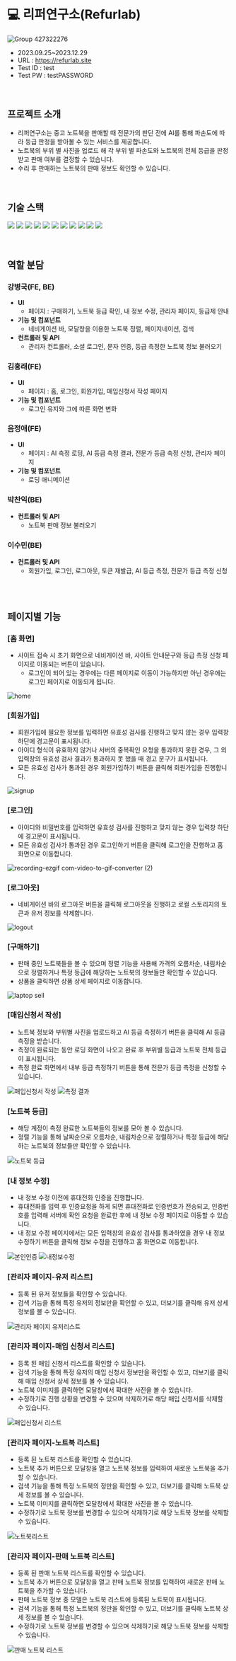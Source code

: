 # 💻 리퍼연구소(Refurlab) 

![Group 427322276](https://github.com/kangbyeonggguk/refurlab_AI-laptop/assets/152140608/659d6e39-8b82-4c0e-9fce-3710f5f6afa3)
- 2023.09.25~2023.12.29
- URL : https://refurlab.site
- Test ID : test
- Test PW : testPASSWORD
  <br>
  <br>
  <br>
## 프로젝트 소개
- 리퍼연구소는 중고 노트북을 판매할 때 전문가의 판단 전에 AI를 통해 파손도에 따라 등급 판정을 받아볼 수 있는 서비스를 제공합니다. 
- 노트북의 부위 별 사진을 업로드 해 각 부위 별 파손도와 노트북의 전체 등급을 판정 받고 판매 여부를 결정할 수 있습니다.
- 수리 후 판매하는 노트북의 판매 정보도 확인할 수 있습니다.
  <br>
  <br>
  <br>
## 기술 스택
  <div>
  <img src="https://img.shields.io/badge/React-61DAFB?style=for-the-badge&logo=React&logoColor=white">
  <img src="https://img.shields.io/badge/Redux-764ABC?style=for-the-badge&logo=Redux&logoColor=white">
  <img src="https://img.shields.io/badge/FastAPI-009688?style=for-the-badge&logo=FastAPI&logoColor=white">
  <img src="https://img.shields.io/badge/Redis-DC382D?style=for-the-badge&logo=Redis&logoColor=white">
  <img src="https://img.shields.io/badge/Nginx-009639?style=for-the-badge&logo=Nginx&logoColor=white">
  <img src="https://img.shields.io/badge/MySQL-4479A1?style=for-the-badge&logo=MySQL&logoColor=white">
  <img src="https://img.shields.io/badge/amazonec2-FF9900?style=for-the-badge&logo=amazonec2&logoColor=white">
  <img src="https://img.shields.io/badge/amazonrds-527FFF?style=for-the-badge&logo=amazonrds&logoColor=white">
  <img src="https://img.shields.io/badge/amazons3-569A31?style=for-the-badge&logo=amazons3&logoColor=white">
  <img src="https://img.shields.io/badge/googlecolab-F9AB00?style=for-the-badge&logo=googlecolab&logoColor=white">
  <img src="https://img.shields.io/badge/githubactions-2088FF?style=for-the-badge&logo=githubactions&logoColor=white">
  </div>
  <br>
  <br>
  
## 역할 분담
### 강병국(FE, BE)
- **UI**
  - 페이지 : 구매하기, 노트북 등급 확인, 내 정보 수정, 관리자 페이지, 등급제 안내
- **기능 및 컴포넌트**
  - 네비게이션 바, 모달창을 이용한 노트북 정렬, 페이지네이션, 검색
- **컨트롤러 및 API** 
  - 관리자 컨트롤러, 소셜 로그인, 문자 인증, 등급 측정한 노트북 정보 불러오기

### 김홍래(FE)
- **UI**
  - 페이지 : 홈, 로그인, 회원가입, 매입신청서 작성 페이지
- **기능 및 컴포넌트**
  - 로그인 유지와 그에 따른 화면 변화

### 음정애(FE)
  - **UI**
    - 페이지 : AI 측정 로딩, AI 등급 측정 결과, 전문가 등급 측정 신청, 관리자 페이지
  - **기능 및 컴포넌트**
    - 로딩 애니메이션

### 박찬익(BE)
  - **컨트롤러 및 API**
    - 노트북 판매 정보 불러오기

### 이수민(BE)
  - **컨트롤러 및 API**
    - 회원가입, 로그인, 로그아웃, 토큰 재발급, AI 등급 측정, 전문가 등급 측정 신청
  <br>
  <br>

## 페이지별 기능
### [홈 화면]
- 사이트 접속 시 초기 화면으로 네비게이션 바, 사이트 안내문구와 등급 측정 신청 페이지로 이동되는 버튼이 있습니다.
  - 로그인이 되어 있는 경우에는 다른 페이지로 이동이 가능하지만 아닌 경우에는 로그인 페이지로 이동되게 됩니다.
    
![home](https://github.com/kangbyeonggguk/refurlab_AI-laptop/assets/152140608/7616ea78-082a-4de6-987e-89f636a8126d)
<br>
### [회원가입]
- 회원가입에 필요한 정보를 입력하면 유효성 검사를 진행하고 맞지 않는 경우 입력창 하단에 경고문이 표시됩니다.
- 아이디 형식이 유효하지 않거나 서버의 중복확인 요청을 통과하지 못한 경우, 그 외 입력창의 유효성 검사 결과가 통과하지 못 했을 때 경고 문구가 표시됩니다.
- 모든 유효성 검사가 통과된 경우 회원가입하기 버튼을 클릭해 회원가입을 진행합니다.

![signup](https://github.com/kangbyeonggguk/refurlab_AI-laptop/assets/152140608/c47f9e69-8f30-4aab-b439-f6a3a1294c54)
<br>
### [로그인]
- 아이디와 비밀번호를 입력하면 유효성 검사를 진행하고 맞지 않는 경우 입력창 하단에 경고문이 표시됩니다.
- 모든 유효성 검사가 통과된 경우 로그인하기 버튼을 클릭해 로그인을 진행하고 홈 화면으로 이동합니다.
  
![recording-ezgif com-video-to-gif-converter (2)](https://github.com/kangbyeonggguk/refurlab_AI-laptop/assets/152140608/e8068efd-243a-42d2-9b59-ae5a20b1eb08)
<br>
 ### [로그아웃]
- 네비게이션 바의 로그아웃 버튼을 클릭해 로그아웃을 진행하고 로컬 스토리지의 토큰과 유저 정보를 삭제합니다.

![logout](https://github.com/kangbyeonggguk/refurlab_AI-laptop/assets/152140608/f61573e1-8b19-4258-80c2-ef39aef9fb20)
<br>
### [구매하기]
- 판매 중인 노트북들을 볼 수 있으며 정렬 기능을 사용해 가격의 오름차순, 내림차순으로 정렬하거나 특정 등급에 해당하는 노트북의 정보들만 확인할 수 있습니다.
- 상품을 클릭하면 상품 상세 페이지로 이동합니다.

![laptop sell](https://github.com/kangbyeonggguk/refurlab_AI-laptop/assets/152140608/c195a8cd-6f6b-4df8-9c6c-9d4739cd40d9)
<br>
### [매입신청서 작성]
- 노트북 정보와 부위별 사진을 업로드하고 AI 등급 측정하기 버튼을 클릭해 AI 등급 측정을 받습니다.
- 측정이 완료되는 동안 로딩 화면이 나오고 완료 후 부위별 등급과 노트북 전체 등급이 표시됩니다.
- 측정 완료 화면에서 내부 등급 측정하기 버튼을 통해 전문가 등급 측정을 신청할 수 있습니다.
  
![매입신청서 작성](https://github.com/kangbyeonggguk/refurlab_AI-laptop/assets/152140608/0c2334bb-7383-4cd9-813d-d4b3aa5fc4ca)
![측정 결과](https://github.com/kangbyeonggguk/refurlab_AI-laptop/assets/152140608/3635fbc7-1523-4397-b8fc-96bbee1216ff)
<br>
### [노트북 등급]
- 해당 계정이 측정 완료한 노트북들의 정보를 모아 볼 수 있습니다.
- 정렬 기능을 통해 날짜순으로 오름차순, 내림차순으로 정렬하거나 특정 등급에 해당하는 노트북의 정보들만 확인할 수 있습니다.
  
![노트북 등급](https://github.com/kangbyeonggguk/refurlab_AI-laptop/assets/152140608/ab858cfa-221d-43c6-8937-97fe817f32d2)
<br>
### [내 정보 수정]
- 내 정보 수정 이전에 휴대전화 인증을 진행합니다.
- 휴대전화를 입력 후 인증요청을 하게 되면 휴대전화로 인증번호가 전송되고, 인증번호를 입력해 서버에 확인 요청을 완료한 후에 내 정보 수정 페이지로 이동할 수 있습니다.
- 내 정보 수정 페이지에서는 모든 입력창의 유효성 검사를 통과하였을 경우 내 정보 수정하기 버튼을 클릭해 정보 수정을 진행하고 홈 화면으로 이동합니다.
  
![본인인증](https://github.com/kangbyeonggguk/refurlab_AI-laptop/assets/152140608/be8eb932-d089-484b-ae5d-e39dd8528fa5)
![내정보수정](https://github.com/kangbyeonggguk/refurlab_AI-laptop/assets/152140608/1d4d2f80-e800-42c9-91d2-8aed9744d713)
<br>
### [관리자 페이지-유저 리스트]
- 등록 된 유저 정보들을 확인할 수 있습니다.
- 검색 기능을 통해 특정 유저의 정보만을 확인할 수 있고, 더보기를 클릭해 유저 상세 정보를 볼 수 있습니다.
  
![관리자 페이지 유저리스트](https://github.com/kangbyeonggguk/refurlab_AI-laptop/assets/152140608/b098d921-eeb9-403d-9089-e8a6ca2d17fd)
<br>
### [관리자 페이지-매입 신청서 리스트]
- 등록 된 매입 신청서 리스트를 확인할 수 있습니다.
- 검색 기능을 통해 특정 유저의 매입 신청서 정보만을 확인할 수 있고, 더보기를 클릭해 매입 신청서 상세 정보를 볼 수 있습니다.
- 노트북 이미지를 클릭하면 모달창에서 확대한 사진을 볼 수 있습니다.
- 수정하기로 진행 상황을 변경할 수 있으며 삭제하기로 해당 매입 신청서를 삭제할 수 있습니다.
  
![매입신청서 리스트](https://github.com/kangbyeonggguk/refurlab_AI-laptop/assets/152140608/068c0eff-df0b-4cb4-aa37-7bfbe4cbdced)
<br>

### [관리자 페이지-노트북 리스트]
- 등록 된 노트북 리스트를 확인할 수 있습니다.
- 노트북 추가 버튼으로 모달창을 열고 노트북 정보를 입력하여 새로운 노트북을 추가할 수 있습니다.
- 검색 기능을 통해 특정 노트북의 정만을 확인할 수 있고, 더보기를 클릭해 노트북 상세 정보를 볼 수 있습니다.
- 노트북 이미지를 클릭하면 모달창에서 확대한 사진을 볼 수 있습니다.
- 수정하기로 노트북 정보를 변경할 수 있으며 삭제하기로 해당 노트북 정보를 삭제할 수 있습니다.

![노트북리스트](https://github.com/kangbyeonggguk/refurlab_AI-laptop/assets/152140608/9d176b46-fbf2-438c-ab51-89b538a64b90)
<br>
### [관리자 페이지-판매 노트북 리스트]
- 등록 된 판매 노트북 리스트를 확인할 수 있습니다.
- 노트북 추가 버튼으로 모달창을 열고 판매 노트북 정보를 입력하여 새로운 판매 노트북을 추가할 수 있습니다.
- 판매 노트북 정보 중 모델은 노트북 리스트에 등록된 노트북이 표시됩니다.
- 검색 기능을 통해 특정 노트북의 정만을 확인할 수 있고, 더보기를 클릭해 노트북 상세 정보를 볼 수 있습니다.
- 수정하기로 노트북 정보를 변경할 수 있으며 삭제하기로 해당 노트북 정보를 삭제할 수 있습니다.
  
![판매 노트북 리스트](https://github.com/kangbyeonggguk/refurlab_AI-laptop/assets/152140608/d91cb546-1300-4457-bf66-51b30c8bffa8)
<br>
